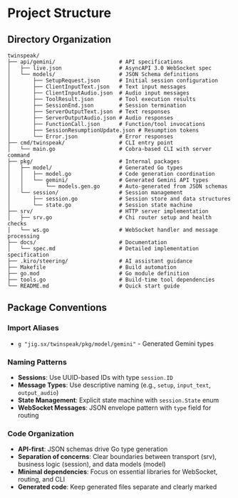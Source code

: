 # Project Structure

## Directory Organization

```
twinspeak/
├── api/gemini/                    # API specifications
│   ├── live.json                  # AsyncAPI 3.0 WebSocket spec
│   └── models/                    # JSON Schema definitions
│       ├── SetupRequest.json      # Initial session configuration
│       ├── ClientInputText.json   # Text input messages
│       ├── ClientInputAudio.json  # Audio input messages
│       ├── ToolResult.json        # Tool execution results
│       ├── SessionEnd.json        # Session termination
│       ├── ServerOutputText.json  # Text responses
│       ├── ServerOutputAudio.json # Audio responses
│       ├── FunctionCall.json      # Function/tool invocations
│       ├── SessionResumptionUpdate.json # Resumption tokens
│       └── Error.json             # Error responses
├── cmd/twinspeak/                 # CLI entry point
│   └── main.go                    # Cobra-based CLI with server command
├── pkg/                           # Internal packages
│   ├── model/                     # Generated Go types
│   │   ├── model.go               # Code generation coordination
│   │   └── gemini/                # Generated Gemini API types
│   │       └── models.gen.go      # Auto-generated from JSON schemas
│   └── session/                   # Session management
│       ├── session.go             # Session store and data structures
│       └── state.go               # Session state machine
├── srv/                           # HTTP server implementation
│   ├── srv.go                     # Chi router setup and health checks
│   └── ws.go                      # WebSocket handler and message processing
├── docs/                          # Documentation
│   └── spec.md                    # Detailed implementation specification
├── .kiro/steering/                # AI assistant guidance
├── Makefile                       # Build automation
├── go.mod                         # Go module definition
├── tools.go                       # Build-time tool dependencies
└── README.md                      # Quick start guide
```

## Package Conventions

### Import Aliases
- `g "jig.sx/twinspeak/pkg/model/gemini"` - Generated Gemini types

### Naming Patterns
- **Sessions**: Use UUID-based IDs with type `session.ID`
- **Message Types**: Use descriptive naming (e.g., `setup`, `input_text`, `output_audio`)
- **State Management**: Explicit state machine with `session.State` enum
- **WebSocket Messages**: JSON envelope pattern with `type` field for routing

### Code Organization
- **API-first**: JSON schemas drive Go type generation
- **Separation of concerns**: Clear boundaries between transport (srv), business logic (session), and data models (model)
- **Minimal dependencies**: Focus on essential libraries for WebSocket, routing, and CLI
- **Generated code**: Keep generated files separate and clearly marked